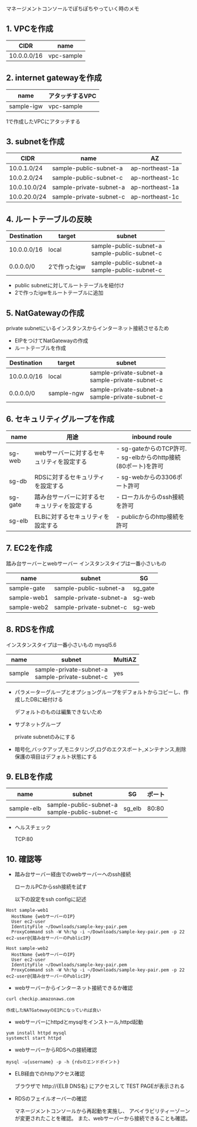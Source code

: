 マネージメントコンソールでぽちぽちやっていく時のメモ

## 1. VPCを作成

| CIDR | name |
|----|----|
| 10.0.0.0/16 | vpc-sample |

## 2. internet gatewayを作成

| name | アタッチするVPC |
|----|----|
| sample-igw | vpc-sample |

1で作成したVPCにアタッチする

## 3. subnetを作成

| CIDR | name | AZ |
|----|----|----|
| 10.0.1.0/24 | sample-public-subnet-a | ap-northeast-1a |
| 10.0.2.0/24 | sample-public-subnet-c | ap-northeast-1c |
| 10.0.10.0/24 | sample-private-subnet-a | ap-northeast-1a |
| 10.0.20.0/24 | sample-private-subnet-c | ap-northeast-1c |

## 4. ルートテーブルの反映

| Destination | target | subnet |
|----|----|----|
| 10.0.0.0/16 | local | sample-public-subnet-a <br> sample-public-subnet-c |
| 0.0.0.0/0 | 2で作ったigw | sample-public-subnet-a <br> sample-public-subnet-c |


  * public subnetに対してルートテーブルを紐付け
  * 2で作ったigwをルートテーブルに追加


## 5. NatGatewayの作成

  private subnetにいるインスタンスからインターネット接続させるため

  * EIPをつけてNatGatewayの作成
  * ルートテーブルを作成

| Destination | target | subnet |
|----|----|----|
| 10.0.0.0/16 | local | sample-private-subnet-a <br> sample-private-subnet-c |
| 0.0.0.0/0 | sample-ngw | sample-private-subnet-a <br> sample-private-subnet-c |


## 6. セキュリティグループを作成

| name | 用途 |inbound roule|
|----|----|----|
| sg-web | webサーバーに対するセキュリティを設定する | - sg-gateからのTCP許可. <br> - sg-elbからのhttp接続(80ポート)を許可|
| sg-db | RDSに対するセキュリティを設定する | - sg-webからの3306ポート許可|
| sg-gate | 踏み台サーバーに対するセキュリティを設定する | - ローカルからのssh接続を許可|
| sg-elb | ELBに対するセキュリティを設定する | - publicからのhttp接続を許可|

## 7. EC2を作成

踏み台サーバーとwebサーバー
インスタンスタイプは一番小さいもの

| name | subnet | SG |
|----|----|----|
| sample-gate| sample-public-subnet-a |sg_gate |
| sample-web1| sample-private-subnet-a |sg-web |
| sample-web2| sample-private-subnet-c |sg-web |

## 8. RDSを作成

インスタンスタイプは一番小さいもの
mysql5.6

| name | subnet | MultiAZ|
|----|----|----|
| sample| sample-private-subnet-a <br> sample-private-subnet-c | yes |

* パラメーターグループとオプショングループをデフォルトからコピーし、作成したDBに紐付ける

  デフォルトのものは編集できないため

* サブネットグループ

  private subnetのみにする

* 暗号化,バックアップ,モニタリング,ログのエクスポート,メンテナンス,削除保護の項目はデフォルト状態にする

## 9. ELBを作成

| name | subnet | SG | ポート|
|----|----|----|----|
| sample-elb| sample-public-subnet-a <br> sample-public-subnet-c |sg_elb | 80:80|

* ヘルスチェック

  TCP:80


## 10. 確認等

  * 踏み台サーバー経由でのwebサーバーへのssh接続

    ローカルPCからssh接続を試す

    以下の設定をssh configに記述
    
```
Host sample-web1
  HostName {webサーバーのIP}
  User ec2-user
  IdentityFile ~/Downloads/sample-key-pair.pem
  ProxyCommand ssh -W %h:%p -i ~/Downloads/sample-key-pair.pem -p 22 ec2-user@{踏み台サーバーのPublicIP}

Host sample-web2
  HostName {webサーバーのIP}
  User ec2-user
  IdentityFile ~/Downloads/sample-key-pair.pem
  ProxyCommand ssh -W %h:%p -i ~/Downloads/sample-key-pair.pem -p 22 ec2-user@{踏み台サーバーのPublicIP}
```

  * webサーバーからインターネット接続できるか確認
```
curl checkip.amazonaws.com
```
    作成したNATGatewayのEIPになっていれば良い

  * webサーバーにhttpdとmysqlをインストール,httpd起動
```
yum install httpd mysql
systemctl start httpd
```

  * webサーバーからRDSへの接続確認
```
mysql -u{username} -p -h {rdsのエンドポイント}
```

  * ELB経由でのhttpアクセス確認

    ブラウザで http://{ELB DNS名} にアクセスして TEST PAGEが表示される


  * RDSのフェイルオーバーの確認

    マネージメントコンソールから再起動を実施し、
    アベイラビリティーゾーンが変更されたことを確認。
    また、webサーバーから接続できることも確認。
